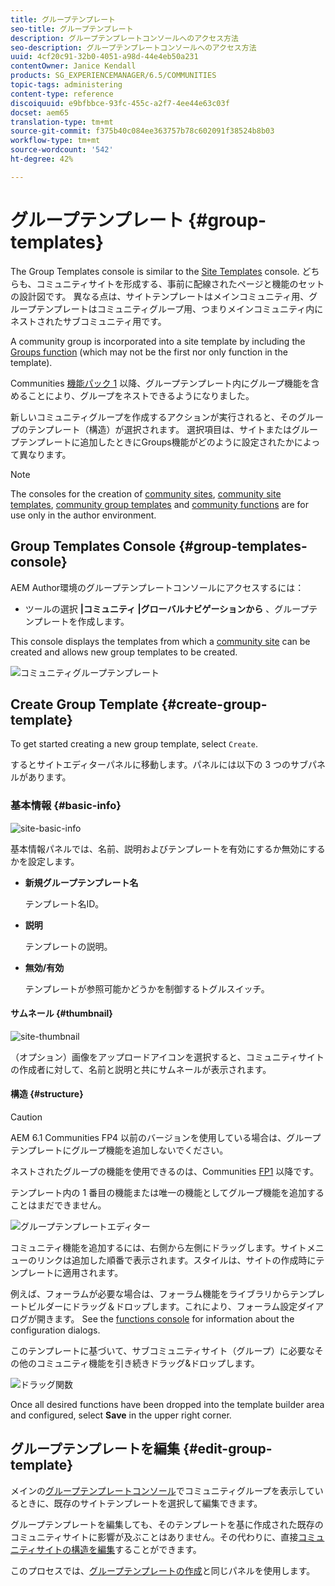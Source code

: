 ```yaml
---
title: グループテンプレート
seo-title: グループテンプレート
description: グループテンプレートコンソールへのアクセス方法
seo-description: グループテンプレートコンソールへのアクセス方法
uuid: 4cf20c91-32b0-4051-a98d-44e4eb50a231
contentOwner: Janice Kendall
products: SG_EXPERIENCEMANAGER/6.5/COMMUNITIES
topic-tags: administering
content-type: reference
discoiquuid: e9bfbbce-93fc-455c-a2f7-4ee44e63c03f
docset: aem65
translation-type: tm+mt
source-git-commit: f375b40c084ee363757b78c602091f38524b8b03
workflow-type: tm+mt
source-wordcount: '542'
ht-degree: 42%

---
```



# グループテンプレート {#group-templates}

The Group Templates console is similar to the [Site Templates](/help/communities/sites.md) console. どちらも、コミュニティサイトを形成する、事前に配線されたページと機能のセットの設計図です。 異なる点は、サイトテンプレートはメインコミュニティ用、グループテンプレートはコミュニティグループ用、つまりメインコミュニティ内にネストされたサブコミュニティ用です。

A community group is incorporated into a site template by including the [Groups function](/help/communities/functions.md#groups-function) (which may not be the first nor only function in the template).

Communities [機能パック 1](/help/communities/deploy-communities.md#latestfeaturepack) 以降、グループテンプレート内にグループ機能を含めることにより、グループをネストできるようになりました。

新しいコミュニティグループを作成するアクションが実行されると、そのグループのテンプレート（構造）が選択されます。 選択項目は、サイトまたはグループテンプレートに追加したときにGroups機能がどのように設定されたかによって異なります。

>[!NOTE]
>
>The consoles for the creation of [community sites](/help/communities/sites-console.md), [community site templates](/help/communities/sites.md), [community group templates](/help/communities/tools-groups.md) and [community functions](/help/communities/functions.md) are for use only in the author environment.

## Group Templates Console {#group-templates-console}

AEM Author環境のグループテンプレートコンソールにアクセスするには：

* ツールの選択 **|コミュニティ |グローバルナビゲーションから** 、グループテンプレートを作成します。

This console displays the templates from which a [community site](/help/communities/sites-console.md) can be created and allows new group templates to be created.

![コミュニティグループテンプレート](assets/groups-template.png)

## Create Group Template {#create-group-template}

To get started creating a new group template, select `Create`.

するとサイトエディターパネルに移動します。パネルには以下の 3 つのサブパネルがあります。

### 基本情報 {#basic-info}

![site-basic-info](assets/site-basic-info.png)

基本情報パネルでは、名前、説明およびテンプレートを有効にするか無効にするかを設定します。

* **新規グループテンプレート名**

   テンプレート名ID。

* **説明**

   テンプレートの説明。

* **無効/有効**

   テンプレートが参照可能かどうかを制御するトグルスイッチ。

#### サムネール {#thumbnail}

![site-thumbnail](assets/site-thumbnail.png)

（オプション）画像をアップロードアイコンを選択すると、コミュニティサイトの作成者に対して、名前と説明と共にサムネールが表示されます。

#### 構造 {#structure}

>[!CAUTION]
>
>AEM 6.1 Communities FP4 以前のバージョンを使用している場合は、グループテンプレートにグループ機能を追加しないでください。
>
>ネストされたグループの機能を使用できるのは、Communities [FP1](/help/communities/communities.md#latestfeaturepack) 以降です。
>
>テンプレート内の 1 番目の機能または唯一の機能としてグループ機能を追加することはまだできません。

![グループテンプレートエディター](assets/template-editor.png)

コミュニティ機能を追加するには、右側から左側にドラッグします。サイトメニューのリンクは追加した順番で表示されます。スタイルは、サイトの作成時にテンプレートに適用されます。

例えば、フォーラムが必要な場合は、フォーラム機能をライブラリからテンプレートビルダーにドラッグ＆ドロップします。これにより、フォーラム設定ダイアログが開きます。 See the [functions console](/help/communities/functions.md) for information about the configuration dialogs.

このテンプレートに基づいて、サブコミュニティサイト（グループ）に必要なその他のコミュニティ機能を引き続きドラッグ&amp;ドロップします。

![ドラッグ関数](assets/dragfunctions.png)

Once all desired functions have been dropped into the template builder area and configured, select **Save** in the upper right corner.

## グループテンプレートを編集 {#edit-group-template}

メインの[グループテンプレートコンソール](#group-templates-console)でコミュニティグループを表示しているときに、既存のサイトテンプレートを選択して編集できます。

グループテンプレートを編集しても、そのテンプレートを基に作成された既存のコミュニティサイトに影響が及ぶことはありません。その代わりに、直接[コミュニティサイトの構造を編集](/help/communities/sites-console.md#modify-structure)することができます。

このプロセスでは、[グループテンプレートの作成](#create-group-template)と同じパネルを使用します。
